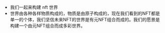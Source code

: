 - 我们一起来构建 nft 世界
- 世界由各种各样物质构成的，物质是由原子构成的，现在我们看到的NFT都是单一的个体，我们坚信未来NFT的世界是有元NFT组合而成的。我们的愿景是构建一个由元NFT组合而成多彩世界。


